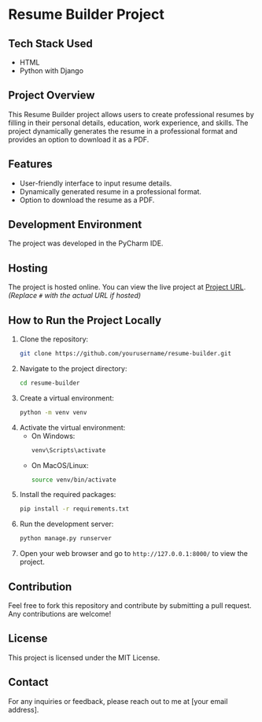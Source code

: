# Resume Builder Project

## Tech Stack Used
- HTML
- Python with Django

## Project Overview
This Resume Builder project allows users to create professional resumes by filling in their personal details, education, work experience, and skills. The project dynamically generates the resume in a professional format and provides an option to download it as a PDF.

## Features
- User-friendly interface to input resume details.
- Dynamically generated resume in a professional format.
- Option to download the resume as a PDF.

## Development Environment
The project was developed in the PyCharm IDE.

## Hosting
The project is hosted online. You can view the live project at [Project URL](#). *(Replace `#` with the actual URL if hosted)*

## How to Run the Project Locally
1. Clone the repository:
   ```sh
   git clone https://github.com/yourusername/resume-builder.git
   ```
2. Navigate to the project directory:
   ```sh
   cd resume-builder
   ```
3. Create a virtual environment:
   ```sh
   python -m venv venv
   ```
4. Activate the virtual environment:
   - On Windows:
     ```sh
     venv\Scripts\activate
     ```
   - On MacOS/Linux:
     ```sh
     source venv/bin/activate
     ```
5. Install the required packages:
   ```sh
   pip install -r requirements.txt
   ```
6. Run the development server:
   ```sh
   python manage.py runserver
   ```
7. Open your web browser and go to `http://127.0.0.1:8000/` to view the project.

## Contribution
Feel free to fork this repository and contribute by submitting a pull request. Any contributions are welcome!

## License
This project is licensed under the MIT License.

## Contact
For any inquiries or feedback, please reach out to me at [your email address].
